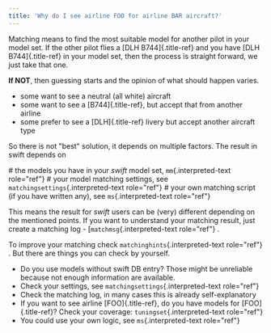 ```yaml
---
title: 'Why do I see airline FOO for airline BAR aircraft?'
---
```


Matching means to find the most suitable model for another pilot in your
model set. If the other pilot flies a [DLH B744]{.title-ref} and you
have [DLH B744]{.title-ref} in your model set, then the process is
straight forward, we just take that one.

**If NOT**, then guessing starts and the opinion of what should happen
varies.

-   some want to see a neutral (all white) aircraft
-   some want to see a [B744]{.title-ref}, but accept that from another
    airline
-   some prefer to see a [DLH]{.title-ref} livery but accept another
    aircraft type

So there is not \"best\" solution, it depends on multiple factors. The
result in swift depends on

\# the models you have in your *swift* model set, `mm`{.interpreted-text
role="ref"} \# your model matching settings, see
`matchingsettings`{.interpreted-text role="ref"} \# your own matching
script (if you have written any), see `ms`{.interpreted-text role="ref"}

This means the result for *swift* users can be (very) different
depending on the mentioned points. If you want to understand your
matching result, just create a matching log -
\[`matchmsg`{.interpreted-text role="ref"} .

To improve your matching check `matchinghints`{.interpreted-text
role="ref"} . But there are things you can check by yourself.

-   Do you use models without swift DB entry? Those might be unreliable
    because not enough information are available.
-   Check your settings, see `matchingsettings`{.interpreted-text
    role="ref"}
-   Check the matching log, in many cases this is already
    self-explanatory
-   If you want to see airline [FOO]{.title-ref}, do you have models for
    [FOO]{.title-ref}? Check your coverage:
    `tuningset`{.interpreted-text role="ref"}
-   You could use your own logic, see `ms`{.interpreted-text role="ref"}
